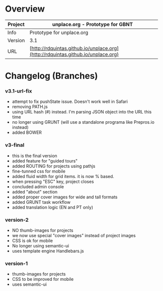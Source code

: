 # Overview

Project | unplace.org - Prototype for GBNT
--- | ---
Info | Prototype for unplace.org
Version | 3.1
URL | [http://rdquintas.github.io/unplace.org](http://rdquintas.github.io/unplace.org)

# Changelog (Branches)
### v3.1-url-fix
- attempt to fix pushState issue. Doesn't work well in Safari
- removing PATH.js
- using URL hash (#) instead. I'm parsing JSON object into the URL this time
- no longer using GRUNT (will use a standalone programa like Prepros.io instead)
- added BOWER

### v3-final
- this is the final version
- added feature for "guided tours"
- added ROUTING for projects using pathjs
- fine-tunned css for mobile
- added fluid width for grid items. it is now % based.
- when pressing "ESC" key, project closes
- concluded admin console
- added "about" section
- added proper cover images for wide and tall formats
- added GRUNT task workflow
- added translation logic (EN and PT only)

### version-2
- NO thumb-images for projects
- we now use special "cover images" instead of project images
- CSS is ok for mobile
- No longer using semantic-ui
- uses template engine Handlebars.js

### version-1
- thumb-images for projects
- CSS to be improved for mobile
- uses semantic-ui


